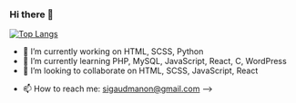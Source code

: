 ### Hi there 👋

[![Top Langs](https://github-readme-stats.vercel.app/api/top-langs/?username=Manonsigilla)](https://github.com/Manonsigilla/github-readme-stats)

- 🔭 I’m currently working on HTML, SCSS, Python
- 🌱 I’m currently learning PHP, MySQL, JavaScript, React, C, WordPress
- 👯 I’m looking to collaborate on HTML, SCSS, JavaScript, React
<!-- - 🤔 I’m looking for help with ... -->
<!-- - 💬 Ask me about ... -->
- 📫 How to reach me: sigaudmanon@gmail.com
-->
